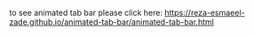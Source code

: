 to see animated tab bar please click here: https://reza-esmaeel-zade.github.io/animated-tab-bar/animated-tab-bar.html
